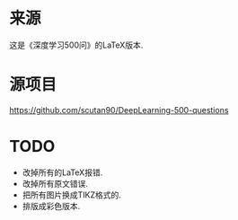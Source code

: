 # 来源
这是《深度学习500问》的LaTeX版本.
# 源项目
https://github.com/scutan90/DeepLearning-500-questions
# TODO
+ 改掉所有的LaTeX报错.
+ 改掉所有原文错误.
+ 把所有图片换成TIKZ格式的.
+ 排版成彩色版本.
